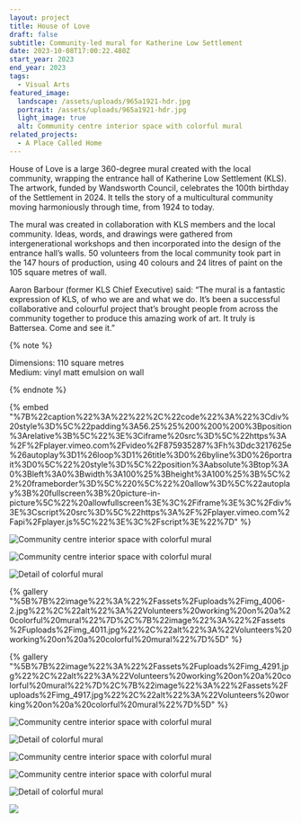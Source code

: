 ```yaml
---
layout: project
title: House of Love
draft: false
subtitle: Community-led mural for Katherine Low Settlement
date: 2023-10-08T17:00:22.480Z
start_year: 2023
end_year: 2023
tags:
  - Visual Arts
featured_image:
  landscape: /assets/uploads/965a1921-hdr.jpg
  portrait: /assets/uploads/965a1921-hdr.jpg
  light_image: true
  alt: Community centre interior space with colorful mural
related_projects:
  - A Place Called Home
---
```

House of Love is a large 360-degree mural created with the local community, wrapping the entrance hall of Katherine Low Settlement (KLS). The artwork, funded by Wandsworth Council, celebrates the 100th birthday of the Settlement in 2024. It tells the story of a multicultural community moving harmoniously through time, from 1924 to today.

The mural was created in collaboration with KLS members and the local community. Ideas, words, and drawings were gathered from intergenerational workshops and then incorporated into the design of the entrance hall’s walls. 50 volunteers from the local community took part in the 147 hours of production, using 40 colours and 24 litres of paint on the 105 square metres of wall.

Aaron Barbour (former KLS Chief Executive) said: “The mural is a fantastic expression of KLS, of who we are and what we do. It’s been a successful collaborative and colourful project that’s brought people from across the community together to produce this amazing work of art. It truly is Battersea. Come and see it.”

{% note %}


Dimensions: 110 square metres <br>
Medium: vinyl matt emulsion on wall




{% endnote %}

{% embed "%7B%22caption%22%3A%22%22%2C%22code%22%3A%22%3Cdiv%20style%3D%5C%22padding%3A56.25%25%200%200%200%3Bposition%3Arelative%3B%5C%22%3E%3Ciframe%20src%3D%5C%22https%3A%2F%2Fplayer.vimeo.com%2Fvideo%2F875935287%3Fh%3Ddc3217625e%26autoplay%3D1%26loop%3D1%26title%3D0%26byline%3D0%26portrait%3D0%5C%22%20style%3D%5C%22position%3Aabsolute%3Btop%3A0%3Bleft%3A0%3Bwidth%3A100%25%3Bheight%3A100%25%3B%5C%22%20frameborder%3D%5C%220%5C%22%20allow%3D%5C%22autoplay%3B%20fullscreen%3B%20picture-in-picture%5C%22%20allowfullscreen%3E%3C%2Fiframe%3E%3C%2Fdiv%3E%3Cscript%20src%3D%5C%22https%3A%2F%2Fplayer.vimeo.com%2Fapi%2Fplayer.js%5C%22%3E%3C%2Fscript%3E%22%7D" %}

![Community centre interior space with colorful mural](/assets/uploads/965a1906-hdr.jpg)

![Community centre interior space with colorful mural](/assets/uploads/965a1930-hdr.jpg)

![Detail of colorful mural](/assets/uploads/965a2087.jpg)

{% gallery "%5B%7B%22image%22%3A%22%2Fassets%2Fuploads%2Fimg_4006-2.jpg%22%2C%22alt%22%3A%22Volunteers%20working%20on%20a%20colorful%20mural%22%7D%2C%7B%22image%22%3A%22%2Fassets%2Fuploads%2Fimg_4011.jpg%22%2C%22alt%22%3A%22Volunteers%20working%20on%20a%20colorful%20mural%22%7D%5D" %}

{% gallery "%5B%7B%22image%22%3A%22%2Fassets%2Fuploads%2Fimg_4291.jpg%22%2C%22alt%22%3A%22Volunteers%20working%20on%20a%20colorful%20mural%22%7D%2C%7B%22image%22%3A%22%2Fassets%2Fuploads%2Fimg_4917.jpg%22%2C%22alt%22%3A%22Volunteers%20working%20on%20a%20colorful%20mural%22%7D%5D" %}

![Community centre interior space with colorful mural](/assets/uploads/965a1915-hdr.jpg)

![Detail of colorful mural](/assets/uploads/wy5_5535.jpg)

![Community centre interior space with colorful mural](/assets/uploads/965a1976-hdr.jpg)

![Community centre interior space with colorful mural](/assets/uploads/965a1952-hdr.jpg)

![Detail of colorful mural](/assets/uploads/dscf0038.jpg)

![](/assets/uploads/©yu-renjie-wy5_5977-2.jpg)